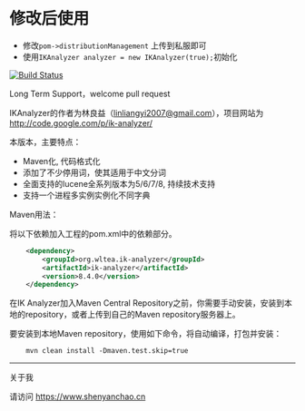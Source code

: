 # 修改后使用

- 修改`pom->distributionManagement`  上传到私服即可
- 使用`IKAnalyzer analyzer = new IKAnalyzer(true);`初始化



[![Build Status](https://travis-ci.org/blueshen/ik-analyzer.svg)](https://travis-ci.org/blueshen/ik-analyzer)

Long Term Support，welcome pull request

IKAnalyzer的作者为林良益（linliangyi2007@gmail.com），项目网站为<http://code.google.com/p/ik-analyzer/>

本版本，主要特点：

- Maven化, 代码格式化
- 添加了不少停用词，使其适用于中文分词
- 全面支持的lucene全系列版本为5/6/7/8, 持续技术支持 
- 支持一个进程多实例实例化不同字典

Maven用法：

将以下依赖加入工程的pom.xml中的依赖部分。


```xml
    <dependency>
        <groupId>org.wltea.ik-analyzer</groupId>
        <artifactId>ik-analyzer</artifactId>
        <version>8.4.0</version>
    </dependency>
```
在IK Analyzer加入Maven Central Repository之前，你需要手动安装，安装到本地的repository，或者上传到自己的Maven repository服务器上。

要安装到本地Maven repository，使用如下命令，将自动编译，打包并安装：

```shell
    mvn clean install -Dmaven.test.skip=true
```

---
关于我

请访问 <https://www.shenyanchao.cn>


